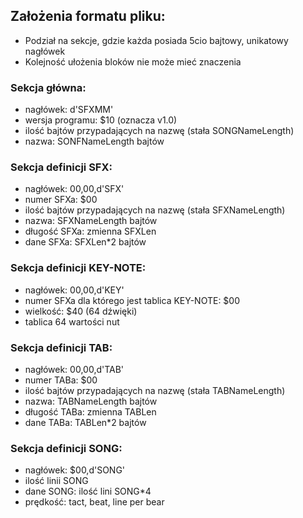 ## Założenia formatu pliku:
- Podział na sekcje, gdzie każda posiada 5cio bajtowy, unikatowy nagłówek
- Kolejność ułożenia bloków nie może mieć znaczenia

### Sekcja główna:
- nagłówek: d'SFXMM'
- wersja programu: $10 (oznacza v1.0)
- ilość bajtów przypadających na nazwę (stała SONGNameLength)
- nazwa: SONFNameLength bajtów

### Sekcja definicji SFX:
- nagłówek: $00,$00,d'SFX'
- numer SFXa: $00
- ilość bajtów przypadających na nazwę (stała SFXNameLength)
- nazwa: SFXNameLength bajtów
- długość SFXa: zmienna SFXLen
- dane SFXa: SFXLen*2 bajtów

### Sekcja definicji KEY-NOTE:
- nagłówek: $00,$00,d'KEY'
- numer SFXa dla którego jest tablica KEY-NOTE: $00
- wielkość: $40 (64 dźwięki)
- tablica 64 wartości nut

### Sekcja definicji TAB:
- nagłówek: $00,$00,d'TAB'
- numer TABa: $00
- ilość bajtów przypadających na nazwę (stała TABNameLength)
- nazwa: TABNameLength bajtów
- długość TABa: zmienna TABLen
- dane TABa: TABLen*2 bajtów

### Sekcja definicji SONG:
- nagłówek: $00,d'SONG'
- ilość linii SONG
- dane SONG: ilość lini SONG*4
- prędkość: tact, beat, line per bear
